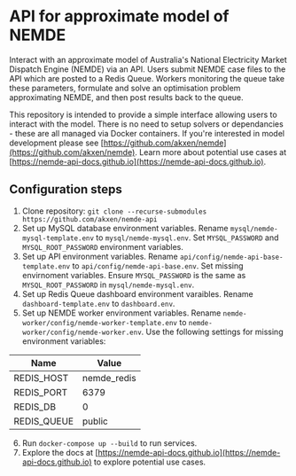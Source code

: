 # API for approximate model of NEMDE
Interact with an approximate model of Australia's National Electricity Market Dispatch Engine (NEMDE) via an API. Users submit NEMDE case files to the API which are posted to a Redis Queue. Workers monitoring the queue take these parameters, formulate and solve an optimisation problem approximating NEMDE, and then post results back to the queue.

This repository is intended to provide a simple interface allowing users to interact with the model. There is no need to setup solvers or dependancies - these are all managed via Docker containers. If you're interested in model development please see [https://github.com/akxen/nemde](https://github.com/akxen/nemde). Learn more about potential use cases at [https://nemde-api-docs.github.io](https://nemde-api-docs.github.io).


## Configuration steps
1. Clone repository: `git clone --recurse-submodules https://github.com/akxen/nemde-api`
2. Set up MySQL database environment variables. Rename `mysql/nemde-mysql-template.env` to `mysql/nemde-mysql.env`. Set `MYSQL_PASSWORD` and `MYSQL_ROOT_PASSWORD` environment variables.
3. Set up API environment variables. Rename `api/config/nemde-api-base-template.env` to `api/config/nemde-api-base.env`. Set missing envirnoment variables. Ensure `MYSQL_PASSWORD` is the same as `MYSQL_ROOT_PASSWORD` in `mysql/nemde-mysql.env`.
4. Set up Redis Queue dashboard environment varaibles. Rename `dashboard-template.env` to `dashboard.env`.
5. Set up NEMDE worker environment variables. Rename `nemde-worker/config/nemde-worker-template.env` to `nemde-worker/config/nemde-worker.env`. Use the following settings for missing environment variables:

| Name | Value |
| ---- | ----- |
| REDIS_HOST | nemde_redis |
| REDIS_PORT | 6379 |
| REDIS_DB | 0 |
| REDIS_QUEUE | public | 
6. Run `docker-compose up --build` to run services.
7. Explore the docs at [https://nemde-api-docs.github.io](https://nemde-api-docs.github.io) to explore potential use cases.
